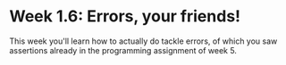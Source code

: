 # Week 1.6: Errors, your friends!

This week you'll learn how to actually do tackle errors, of which you saw assertions already in the programming assignment of week 5.